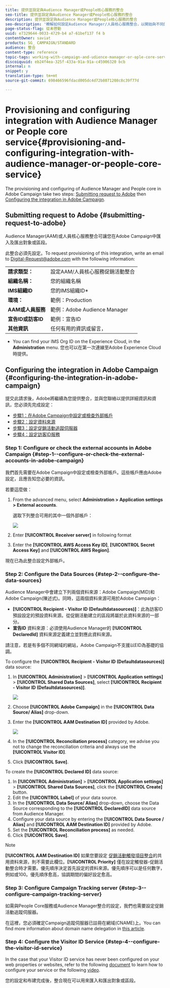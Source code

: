 ```yaml
---
title: 提供並設定與Audience Manager或People核心服務的整合
seo-title: 提供並設定與Audience Manager或People核心服務的整合
description: 提供並設定與Audience Manager或People核心服務的整合
seo-description: '瞭解如何設定Audience Manager/人員核心服務整合，以開始與不同的Adobe Experience Cloud解決方案共用觀眾或區段。 '
page-status-flag: 從未啓動
uuid: e7329644-0033-4729-b4 a7-61bef137 f4 b
contentOwner: saviat
products: SG_ CAMPAIGN/STANDARD
audience: 整合
content-type: reference
topic-tags: working-with-campaign-and-udience-manager-or-ople-core-service
discoiquuid: eb24f4ea-325f-433a-91a-91a-c45906320 bcb
internal: n
snippet: y
translation-type: tm+mt
source-git-commit: 698466596fdacd005dc4d72b8071208c8c39f77d

---
```



# Provisioning and configuring integration with Audience Manager or People core service{#provisioning-and-configuring-integration-with-audience-manager-or-people-core-service}

The provisioning and configuring of Audience Manager and People core in Adobe Campaign take two steps: [Submitting request to Adobe](../../integrating/using/provisioning-and-configuring-integration-with-audience-manager-or-people-core-service.md#submitting-request-to-adobe) then [Configuring the integration in Adobe Campaign](../../integrating/using/provisioning-and-configuring-integration-with-audience-manager-or-people-core-service.md#configuring-the-integration-in-adobe-campaign).

## Submitting request to Adobe {#submitting-request-to-adobe}

Audience Manager(AAM)或人員核心服務整合可讓您在Adobe Campaign中匯入及匯出對象或區段。

此整合必須先設定。To request provisioning of this integration, write an email to [Digital-Request@adobe.com](mailto:Digital-Request@adobe.com) with the following information:

<table> 
 <tbody> 
  <tr> 
   <td> <strong>請求類型：</strong><br /> </td> 
   <td> 設定AAM/人員核心服務促銷活動整合 </td> 
  </tr> 
  <tr> 
   <td> <strong>組織名稱：</strong><br /> </td> 
   <td> 您的組織名稱 </td> 
  </tr> 
  <tr> 
   <td> <strong>IMS組織ID</strong><br /> </td> 
   <td> 您的IMS組織ID* </td> 
  </tr> 
  <tr> 
   <td> <strong>環境：</strong><br /> </td> 
   <td> 範例：Production </td> 
  </tr> 
  <tr> 
   <td> <strong>AAM或人員服務</strong><br /> </td> 
   <td> 範例：Adobe Audience Manager </td> 
  </tr> 
  <tr> 
   <td> <strong>宣告ID或訪客ID</strong><br /> </td> 
   <td> 範例：宣告ID </td> 
  </tr> 
  <tr> 
   <td> <strong>其他資訊</strong><br /> </td> 
   <td> 任何有用的資訊或留言， </td> 
  </tr> 
 </tbody> 
</table>

* You can find your IMS Org ID on the Experience Cloud, in the **Administration** menu. 您也可以在第一次連線至Adobe Experience Cloud時提供。

## Configuring the integration in Adobe Campaign {#configuring-the-integration-in-adobe-campaign}

提交此請求後，Adobe將繼續為您提供整合，並與您聯絡以提供詳細資訊和資訊，您必須先完成設定：

* [步驟1：在Adobe Campaign中設定或檢查外部帳戶](../../integrating/using/provisioning-and-configuring-integration-with-audience-manager-or-people-core-service.md#step-1--configure-or-check-the-external-accounts-in-adobe-campaign)
* [步驟2：設定資料來源](../../integrating/using/provisioning-and-configuring-integration-with-audience-manager-or-people-core-service.md#step-2--configure-the-data-sources)
* [步驟3：設定促銷活動追蹤伺服器](../../integrating/using/provisioning-and-configuring-integration-with-audience-manager-or-people-core-service.md#step-3--configure-campaign-tracking-server)
* [步驟4：設定訪客ID服務](../../integrating/using/provisioning-and-configuring-integration-with-audience-manager-or-people-core-service.md#step-4--configure-the-visitor-id-service)

### Step 1: Configure or check the external accounts in Adobe Campaign {#step-1--configure-or-check-the-external-accounts-in-adobe-campaign}

我們首先需要在Adobe Campaign中設定或檢查外部帳戶。這些帳戶應由Adobe設定，且應告知您必要的資訊。

若要這麼做：

1. From the advanced menu, select **Administration &gt; Application settings &gt; External accounts**.

   選取下列整合可用的其中一個外部帳戶：

   ![](assets/integration_aam_1.png)

1. Enter **[!UICONTROL Receiver server]** in following format
1. Enter the **[!UICONTROL AWS Access Key ID]**, **[!UICONTROL Secret Access Key]** and **[!UICONTROL AWS Region]**.

現在已為此整合設定外部帳戶。

### Step 2: Configure the Data Sources {#step-2--configure-the-data-sources}

Audience Manager中會建立下列兩個資料來源：Adobe Campaign(MID)和Adobe Campaign(陳述式)。同時，這兩個資料來源可用於Adobe Campaign：

* **[!UICONTROL Recipient - Visitor ID (Defaultdatasources)]**：此為訪客ID預設設定的預設資料來源。從促銷活動建立的區段將屬於此資料來源的一部分。
* **宣告ID** 資料來源：必須使用Audience Manager的 **[!UICONTROL DeclaredId]** 資料來源定義建立並對應此資料來源。

請注意，若是有多個不同網域的網站，Adobe Campaign不支援以EID為基礎的協調。

To configure the **[!UICONTROL Recipient - Visitor ID (Defaultdatasources)]** data source:

1. In **[!UICONTROL Administration]** &gt; **[!UICONTROL Application settings]** &gt; **[!UICONTROL Shared Data Sources]**, select **[!UICONTROL Recipient - Visitor ID (Defaultdatasources)]**.

   ![](assets/integration_aam_2.png)

1. Choose **[!UICONTROL Adobe Campaign]** in the **[!UICONTROL Data Source/ Alias]** drop-down.
1. Enter the **[!UICONTROL AAM Destination ID]** provided by Adobe.

   ![](assets/integration_aam_3.png)

1. In the **[!UICONTROL Reconciliation process]** category, we advise you not to change the reconciliation criteria and always use the **[!UICONTROL Visitor ID]**.
1. Click **[!UICONTROL Save]**.

To create the **[!UICONTROL Declared ID]** data source:

1. In **[!UICONTROL Administration]** &gt; **[!UICONTROL Application settings]** &gt; **[!UICONTROL Shared Data Sources]**, click the **[!UICONTROL Create]** button.
1. Edit the **[!UICONTROL Label]** of your data source.
1. In the **[!UICONTROL Data Source/ Alias]** drop-down, choose the Data Source corresponding to the **[!UICONTROL DeclaredID]** data source from Audience Manager.
1. Configure your data source by entering the **[!UICONTROL Data Source / Alias]** and **[!UICONTROL AAM Destination ID]** provided by Adobe.
1. Set the **[!UICONTROL Reconciliation process]** as needed.
1. Click **[!UICONTROL Save]**.

>[!NOTE]
>
>**[!UICONTROL AAM Destination ID]** 如果您要設定 [促銷活動觸發項目整合](../../integrating/using/configuring-triggers-in-experience-cloud.md)的共用資料來源，則不需要此欄位。**[!UICONTROL Priority]** 僅在設定觸發器-促銷活動整合時才需要。優先順序決定首先設定的資料來源。優先順序可以是任何數字，例如或100。優先順序愈高，協調期間的偏好設定愈高。

### Step 3: Configure Campaign Tracking server {#step-3--configure-campaign-tracking-server}

如需與People Core服務或Audience Manager整合的設定，我們也需要設定促銷活動追蹤伺服器。

在這裡，您必須確定Campaign追蹤伺服器已註冊在網域(CNAME)上。You can find more information about domain name delegation in [this article](https://docs.campaign.adobe.com/doc/AC/en/technicalResources/Technotes/AdobeCampaign_Deliverability_Sub_Domain_Delegation.pdf).

### Step 4: Configure the Visitor ID Service {#step-4--configure-the-visitor-id-service}

In the case that your Visitor ID service has never been configured on your web properties or websites, refer to the following [document](https://marketing.adobe.com/resources/help/en_US/mcvid/mcvid-setup-aam-analytics.html) to learn how to configure your service or the following [video](https://helpx.adobe.com/marketing-cloud/how-to/email-marketing.html#step-two).

您的設定和布建完成後，整合現在可以用來匯入和匯出對象或區段。
